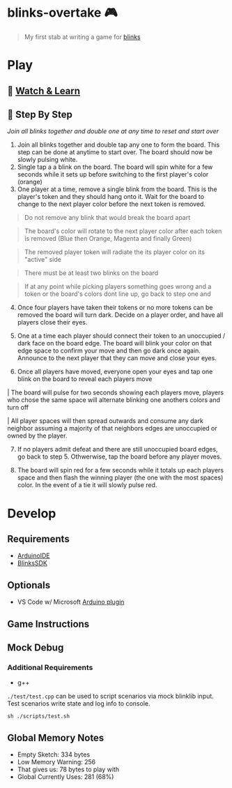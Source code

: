 # blinks-overtake 🎮
> My first stab at writing a game for [blinks](https://blinks.games/)

# Play 

## 🎯 [Watch & Learn](https://mdm373.github.io/blinks-overtake/)

## 📝 Step By Step
*Join all blinks together and double one at any time to reset and start over*

1) Join all blinks together and double tap any one to form the board. This step can be done at anytime to start over. The board should now be slowly pulsing white.
2) Single tap a a blink on the board. The board will spin white for a few seconds while it sets up before switching to the first player's color (orange)
3) One player at a time, remove a single blink from the board. This is the player's token and they should hang onto it. Wait for the board to change to the next player color before the next token is removed. 

> Do not remove any blink that would break the board apart

> The board's color will rotate to the next player color after each token is removed (Blue then Orange, Magenta and finally Green)

> The removed player token will radiate the its player color on its "active" side

> There must be at least two blinks on the board

> If at any point while picking players something goes wrong and a token or the board's colors dont line up, go back to step one and

4) Once four players have taken their tokens or no more tokens can be removed the board will turn dark. Decide on a player order, and have all players close their eyes.

5) One at a time each player should connect their token to an unoccupied / dark face on the board edge. The board will blink your color on that edge space to confirm your move and then go dark once again. Announce to the next player that they can move and close your eyes.

6) Once all players have moved, everyone open your eyes and tap one blink on the board to reveal each players move

| The board will pulse for two seconds showing each players move, players who chose the same space will alternate blinking one anothers colors and turn off

| All player spaces will then spread outwards and consume any dark neighbor assuming a majority of that neighbors edges are unoccupied or owned by the player.

7) If no players admit defeat and there are still unoccupied board edges, go back to step 5. Othwerwise, tap the board before any player moves.

8) The board will spin red for a few seconds while it totals up each players space and then flash the winning player (the one with the most spaces) color. In the event of a tie it will slowly pulse red.




# Develop

## Requirements
* [ArduinoIDE](https://www.arduino.cc/en/Guide/HomePage)
* [BlinksSDK](https://github.com/Move38/Blinks-SDK)

## Optionals
* VS Code w/ Microsoft [Arduino plugin](https://marketplace.visualstudio.com/items?itemName=vsciot-vscode.vscode-arduino)


## Game Instructions


## Mock Debug

### Additional Requirements
* g++

`./test/test.cpp` can be used to script scenarios via mock blinklib input. Test scenarios write state and log info to console.
```
sh ./scripts/test.sh
```


## Global Memory Notes

* Empty Sketch: 334 bytes
* Low Memory Warning: 256
* That gives us: 78 bytes to play with
* Global Currently Uses: 281 (68%)